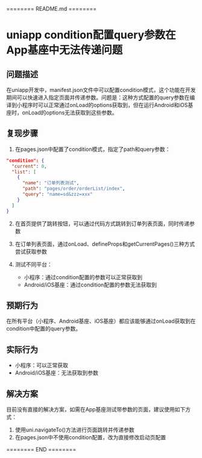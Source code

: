 ======== README.md ========

# uniapp condition配置query参数在App基座中无法传递问题

## 问题描述

在uniapp开发中，manifest.json文件中可以配置condition模式，这个功能在开发期间可以快速进入指定页面并传递参数。问题是：这种方式配置的query参数在编译到小程序时可以正常通过onLoad的options获取到，但在运行Android和iOS基座时，onLoad的options无法获取到这些参数。

## 复现步骤

1. 在pages.json中配置了condition模式，指定了path和query参数：
```json
"condition": {
  "current": 0,
  "list": [
    {
      "name": "订单列表测试",
      "path": "pages/order/orderList/index",
      "query": "name=sd&zzz=xxx"
    }
  ]
}
```

2. 在首页提供了跳转按钮，可以通过代码方式跳转到订单列表页面，同时传递参数

3. 在订单列表页面，通过onLoad、defineProps和getCurrentPages()三种方式尝试获取参数

4. 测试不同平台：
   - 小程序：通过condition配置的参数可以正常获取到
   - Android/iOS基座：通过condition配置的参数无法获取到

## 预期行为

在所有平台（小程序、Android基座、iOS基座）都应该能够通过onLoad获取到在condition中配置的query参数。

## 实际行为

- 小程序：可以正常获取
- Android/iOS基座：无法获取到参数

## 解决方案

目前没有直接的解决方案，如需在App基座测试带参数的页面，建议使用如下方式：
1. 使用uni.navigateTo()方法进行页面跳转并传递参数
2. 在pages.json中不使用condition配置，改为直接修改启动页配置

======== END ========
